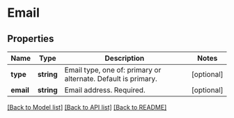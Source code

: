 # Email

## Properties
Name | Type | Description | Notes
------------ | ------------- | ------------- | -------------
**type** | **string** | Email type, one of: primary or alternate. Default is primary. | [optional] 
**email** | **string** | Email address. Required. | [optional] 

[[Back to Model list]](../README.md#documentation-for-models) [[Back to API list]](../README.md#documentation-for-api-endpoints) [[Back to README]](../README.md)


